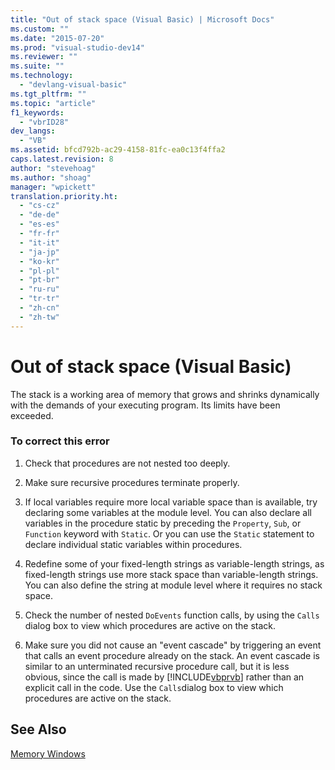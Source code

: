 ```yaml
---
title: "Out of stack space (Visual Basic) | Microsoft Docs"
ms.custom: ""
ms.date: "2015-07-20"
ms.prod: "visual-studio-dev14"
ms.reviewer: ""
ms.suite: ""
ms.technology: 
  - "devlang-visual-basic"
ms.tgt_pltfrm: ""
ms.topic: "article"
f1_keywords: 
  - "vbrID28"
dev_langs: 
  - "VB"
ms.assetid: bfcd792b-ac29-4158-81fc-ea0c13f4ffa2
caps.latest.revision: 8
author: "stevehoag"
ms.author: "shoag"
manager: "wpickett"
translation.priority.ht: 
  - "cs-cz"
  - "de-de"
  - "es-es"
  - "fr-fr"
  - "it-it"
  - "ja-jp"
  - "ko-kr"
  - "pl-pl"
  - "pt-br"
  - "ru-ru"
  - "tr-tr"
  - "zh-cn"
  - "zh-tw"
---
```

# Out of stack space (Visual Basic)
The stack is a working area of memory that grows and shrinks dynamically with the demands of your executing program. Its limits have been exceeded.  
  
### To correct this error  
  
1.  Check that procedures are not nested too deeply.  
  
2.  Make sure recursive procedures terminate properly.  
  
3.  If local variables require more local variable space than is available, try declaring some variables at the module level. You can also declare all variables in the procedure static by preceding the `Property`, `Sub`, or `Function` keyword with `Static`. Or you can use the `Static` statement to declare individual static variables within procedures.  
  
4.  Redefine some of your fixed-length strings as variable-length strings, as fixed-length strings use more stack space than variable-length strings. You can also define the string at module level where it requires no stack space.  
  
5.  Check the number of nested `DoEvents` function calls, by using the `Calls` dialog box to view which procedures are active on the stack.  
  
6.  Make sure you did not cause an "event cascade" by triggering an event that calls an event procedure already on the stack. An event cascade is similar to an unterminated recursive procedure call, but it is less obvious, since the call is made by [!INCLUDE[vbprvb](../../../csharp/programming-guide/concepts/linq/includes/vbprvb_md.md)] rather than an explicit call in the code. Use the `Calls`dialog box to view which procedures are active on the stack.  
  
## See Also  
 [Memory Windows](/visual-studio/debugger/memory-windows)